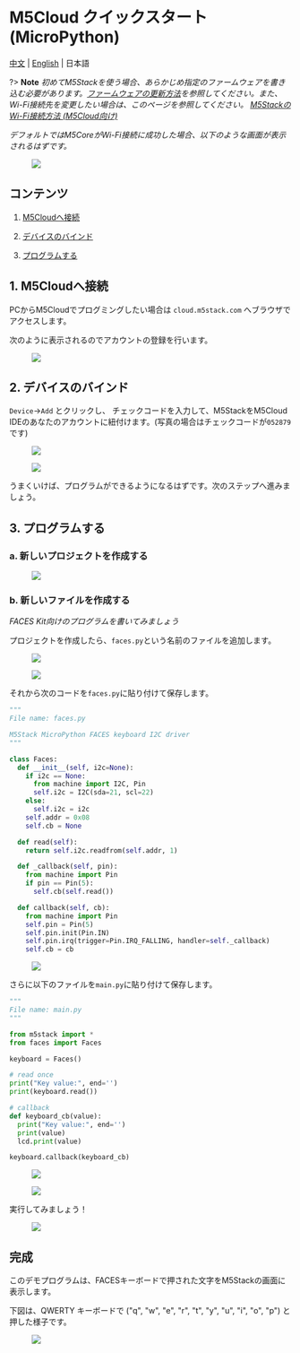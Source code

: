 # M5Cloud クイックスタート(MicroPython)

[中文](zh_CN/quick_start/m5core/m5stack_core_get_started_MicroPython_m5cloud) | [English](en/quick_start/m5core/m5stack_core_get_started_MicroPython_m5cloud) | 日本語

?> **Note** *初めてM5Stackを使う場合、あらかじめ指定のファームウェアを書き込む必要があります。[ファームウェアの更新方法](ja/related_documents/how_to_burn_firmware)を参照してください。また、Wi-Fi接続先を変更したい場合は、このページを参照してください。 [M5StackのWi-Fi接続方法 (M5Cloud向け)](/ja/related_documents/how_to_connect_wifi_using_core_with_m5cloud)*

*デフォルトではM5CoreがWi-Fi接続に成功した場合、以下のような画面が表示されるはずです。*

<figure>
    <img src="assets/img/getting_started_pics/get_started_with_m5cloud/check_code_on_m5stack.png">
</figure>

## コンテンツ

1. [M5Cloudへ接続](#M5Cloudへ接続)

2. [デバイスのバインド](#デバイスのバインド)

3. [プログラムする](#プログラムする)

## 1. M5Cloudへ接続

PCからM5Cloudでプログミングしたい場合は `cloud.m5stack.com` へブラウザでアクセスします。

次のように表示されるのでアカウントの登録を行います。

<figure>
    <img src="assets/img/getting_started_pics/get_started_with_m5cloud/register_page_m5cloud.png">
</figure>

## 2. デバイスのバインド

`Device`->`Add` とクリックし、 チェックコードを入力して、M5StackをM5Cloud IDEのあなたのアカウントに紐付けます。(写真の場合はチェックコードが`052879`です)

<figure>
    <img src="assets/img/getting_started_pics/get_started_with_m5cloud/webIDE_binding_device_interface.png">
</figure>

<figure>
    <img src="assets/img/getting_started_pics/get_started_with_m5cloud/WebIDE_check_code.png">
</figure>

うまくいけば、プログラムができるようになるはずです。次のステップへ進みましょう。

## 3. プログラムする

### a. 新しいプロジェクトを作成する

<figure>
    <img src="assets/img/getting_started_pics/get_started_with_m5cloud/new_a_faces_prj.png">
</figure>

### b. 新しいファイルを作成する

*FACES Kit向けのプログラムを書いてみましょう*

プロジェクトを作成したら、`faces.py`という名前のファイルを追加します。

<figure>
    <img src="assets/img/getting_started_pics/get_started_with_m5cloud/add_file.png">
</figure>

<figure>
    <img src="assets/img/getting_started_pics/get_started_with_m5cloud/rename_file.png">
</figure>

それから次のコードを`faces.py`に貼り付けて保存します。

```Python
"""
File name: faces.py

M5Stack MicroPython FACES keyboard I2C driver
"""

class Faces:
  def __init__(self, i2c=None):
    if i2c == None:
      from machine import I2C, Pin
      self.i2c = I2C(sda=21, scl=22)
    else:
      self.i2c = i2c
    self.addr = 0x08
    self.cb = None

  def read(self):
    return self.i2c.readfrom(self.addr, 1)

  def _callback(self, pin):
    from machine import Pin
    if pin == Pin(5):
      self.cb(self.read())

  def callback(self, cb):
    from machine import Pin
    self.pin = Pin(5)
    self.pin.init(Pin.IN)
    self.pin.irq(trigger=Pin.IRQ_FALLING, handler=self._callback)
    self.cb = cb
```

<figure>
    <img src="assets/img/getting_started_pics/get_started_with_m5cloud/faces_py_file.png">
</figure>

さらに以下のファイルを`main.py`に貼り付けて保存します。

```Python
"""
File name: main.py
"""

from m5stack import *
from faces import Faces

keyboard = Faces()

# read once
print("Key value:", end='')
print(keyboard.read())

# callback
def keyboard_cb(value):
  print("Key value:", end='')
  print(value)
  lcd.print(value)

keyboard.callback(keyboard_cb)
```

<figure>
    <img src="assets/img/getting_started_pics/get_started_with_m5cloud/final_result.png">
</figure>

<figure>
    <img src="assets/img/getting_started_pics/get_started_with_m5cloud/save_file.png">
</figure>

実行してみましょう！

<figure>
    <img src="assets/img/getting_started_pics/get_started_with_m5cloud/upload_it.png">
</figure>

## 完成

このデモプログラムは、FACESキーボードで押された文字をM5Stackの画面に表示します。

下図は、QWERTY キーボードで ("q", "w", "e", "r", "t", "y", "u", "i", "o", "p") と押した様子です。

<figure>
    <img src="assets/img/getting_started_pics/get_started_with_m5cloud/result.png">
</figure>